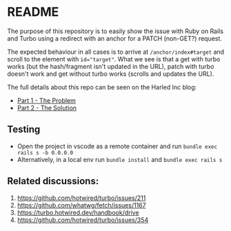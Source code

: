 # README

The purpose of this repository is to easily show the issue with Ruby on Rails and Turbo using a redirect with an 
anchor for a PATCH (non-GET?) request.

The expected behaviour in all cases is to arrive at `/anchor/index#target` and scroll to the element with `id="target"`.
What we see is that a get with turbo works (but the hash/fragment isn't updated in the URL), patch with turbo doesn't work
and get without turbo works (scrolls and updates the URL).

The full details about this repo can be seen on the Harled Inc blog:

* [Part 1 - The Problem](https://harled.ca/blog/turbos_support_for_redirects_with_anchors)
* [Part 2 - The Solution](https://harled.ca/blog/working_around_turbo_redirects_with_anchors)

## Testing

* Open the project in vscode as a remote container and run `bundle exec rails s -b 0.0.0.0`
* Alternatively, in a local env run `bundle install` and `bundle exec rails s`

## Related discussions:

1. https://github.com/hotwired/turbo/issues/211
2. https://github.com/whatwg/fetch/issues/1167
3. https://turbo.hotwired.dev/handbook/drive
4. https://github.com/hotwired/turbo/issues/354